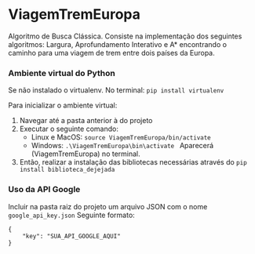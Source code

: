 # ViagemTremEuropa
Algoritmo de Busca Clássica. Consiste na implementação dos seguintes algoritmos: Largura, Aprofundamento Interativo e A* encontrando o caminho para uma viagem de trem entre dois países da Europa.


### Ambiente virtual do Python

Se não instalado o virtualenv.
No terminal: ``` pip install virtualenv ```

Para inicializar o ambiente virtual:
 1. Navegar até a pasta anterior à do projeto
 2. Executar o seguinte comando:
    * Linux e MacOS: ``` source ViagemTremEuropa/bin/activate ```
    * Windows: ```.\ViagemTremEuropa\bin\activate ```
    Aparecerá (ViagemTremEuropa) no terminal.
 4. Então, realizar a instalação das bibliotecas necessárias através do
    ``` pip install biblioteca_dejejada ```

### Uso da API Google
 Incluir na pasta raiz do projeto um arquivo JSON com o nome ```google_api_key.json```
 Seguinte formato:
```
{
    "key": "SUA_API_GOOGLE_AQUI"
}
```

